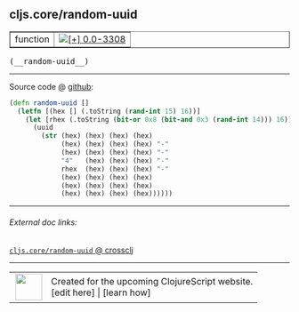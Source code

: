 ## cljs.core/random-uuid



 <table border="1">
<tr>
<td>function</td>
<td><a href="https://github.com/cljsinfo/cljs-api-docs/tree/0.0-3308"><img valign="middle" alt="[+] 0.0-3308" title="Added in 0.0-3308" src="https://img.shields.io/badge/+-0.0--3308-lightgrey.svg"></a> </td>
</tr>
</table>


 <samp>
(__random-uuid__)<br>
</samp>

---







Source code @ [github](https://github.com/clojure/clojurescript/blob/r1.7.107/src/main/cljs/cljs/core.cljs#L9846-L9857):

```clj
(defn random-uuid []
  (letfn [(hex [] (.toString (rand-int 15) 16))]
    (let [rhex (.toString (bit-or 0x8 (bit-and 0x3 (rand-int 14))) 16)]
      (uuid
        (str (hex) (hex) (hex) (hex)
             (hex) (hex) (hex) (hex) "-"
             (hex) (hex) (hex) (hex) "-"
             "4"   (hex) (hex) (hex) "-"
             rhex  (hex) (hex) (hex) "-"
             (hex) (hex) (hex) (hex)
             (hex) (hex) (hex) (hex)
             (hex) (hex) (hex) (hex))))))
```

<!--
Repo - tag - source tree - lines:

 <pre>
clojurescript @ r1.7.107
└── src
    └── main
        └── cljs
            └── cljs
                └── <ins>[core.cljs:9846-9857](https://github.com/clojure/clojurescript/blob/r1.7.107/src/main/cljs/cljs/core.cljs#L9846-L9857)</ins>
</pre>

-->

---



###### External doc links:

[`cljs.core/random-uuid` @ crossclj](http://crossclj.info/fun/cljs.core.cljs/random-uuid.html)<br>

---

 <table>
<tr><td>
<img valign="middle" align="right" width="48px" src="http://i.imgur.com/Hi20huC.png">
</td><td>
Created for the upcoming ClojureScript website.<br>
[edit here] | [learn how]
</td></tr></table>

[edit here]:https://github.com/cljsinfo/cljs-api-docs/blob/master/cljsdoc/cljs.core/random-uuid.cljsdoc
[learn how]:https://github.com/cljsinfo/cljs-api-docs/wiki/cljsdoc-files

<!--

This information was too distracting to show to readers, but I'll leave it
commented here since it is helpful to:

- pretty-print the data used to generate this document
- and show how to retrieve that data



The API data for this symbol:

```clj
{:ns "cljs.core",
 :name "random-uuid",
 :type "function",
 :signature ["[]"],
 :source {:code "(defn random-uuid []\n  (letfn [(hex [] (.toString (rand-int 15) 16))]\n    (let [rhex (.toString (bit-or 0x8 (bit-and 0x3 (rand-int 14))) 16)]\n      (uuid\n        (str (hex) (hex) (hex) (hex)\n             (hex) (hex) (hex) (hex) \"-\"\n             (hex) (hex) (hex) (hex) \"-\"\n             \"4\"   (hex) (hex) (hex) \"-\"\n             rhex  (hex) (hex) (hex) \"-\"\n             (hex) (hex) (hex) (hex)\n             (hex) (hex) (hex) (hex)\n             (hex) (hex) (hex) (hex))))))",
          :title "Source code",
          :repo "clojurescript",
          :tag "r1.7.107",
          :filename "src/main/cljs/cljs/core.cljs",
          :lines [9846 9857]},
 :full-name "cljs.core/random-uuid",
 :full-name-encode "cljs.core/random-uuid",
 :history [["+" "0.0-3308"]]}

```

Retrieve the API data for this symbol:

```clj
;; from Clojure REPL
(require '[clojure.edn :as edn])
(-> (slurp "https://raw.githubusercontent.com/cljsinfo/cljs-api-docs/catalog/cljs-api.edn")
    (edn/read-string)
    (get-in [:symbols "cljs.core/random-uuid"]))
```

-->
